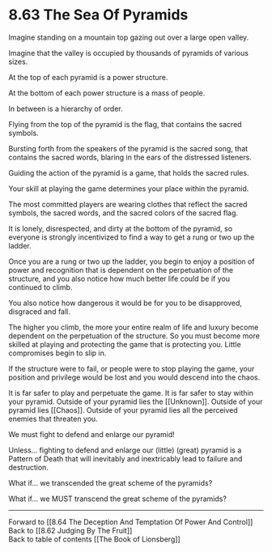 # 8.63 The Sea Of Pyramids

Imagine standing on a mountain top gazing out over a large open valley.

Imagine that the valley is occupied by thousands of pyramids of various sizes.

At the top of each pyramid is a power structure.

At the bottom of each power structure is a mass of people.

In between is a hierarchy of order.

Flying from the top of the pyramid is the flag, that contains the sacred symbols.

Bursting forth from the speakers of the pyramid is the sacred song, that contains the sacred words, blaring in the ears of the distressed listeners.

Guiding the action of the pyramid is a game, that holds the sacred rules.

Your skill at playing the game determines your place within the pyramid.

The most committed players are wearing clothes that reflect the sacred symbols, the sacred words, and the sacred colors of the sacred flag.

It is lonely, disrespected, and dirty at the bottom of the pyramid, so everyone is strongly incentivized to find a way to get a rung or two up the ladder.

Once you are a rung or two up the ladder, you begin to enjoy a position of power and recognition that is dependent on the perpetuation of the structure, and you also notice how much better life could be if you continued to climb.

You also notice how dangerous it would be for you to be disapproved, disgraced and fall.

The higher you climb, the more your entire realm of life and luxury become dependent on the perpetuation of the structure. So you must become more skilled at playing and protecting the game that is protecting you. Little compromises begin to slip in.

If the structure were to fail, or people were to stop playing the game, your position and privilege would be lost and you would descend into the chaos.

It is far safer to play and perpetuate the game. It is far safer to stay within your pyramid. Outside of your pyramid lies the [[Unknown]]. Outside of your pyramid lies [[Chaos]]. Outside of your pyramid lies all the perceived enemies that threaten you.

We must fight to defend and enlarge our pyramid!

Unless… fighting to defend and enlarge our (little) (great) pyramid is a Pattern of Death that will inevitably and inextricably lead to failure and destruction.

What if… we transcended the great scheme of the pyramids?

What if… we MUST transcend the great scheme of the pyramids?

___

Forward to [[8.64 The Deception And Temptation Of Power And Control]]     
Back to [[8.62 Judging By The Fruit]]      
Back to table of contents [[The Book of Lionsberg]]  
